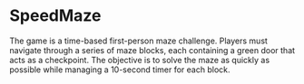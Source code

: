 # SpeedMaze
 The game is a time-based first-person maze challenge. Players must navigate through a series of maze blocks, each containing a green door that acts as a checkpoint. The objective is to solve the maze as quickly as possible while managing a 10-second timer for each block.
